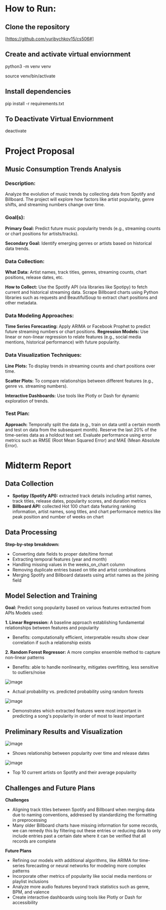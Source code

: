 # How to Run:
## Clone the repository ##

[https://github.com/yuribychkov15/cs506#]

## Create and activate virtual enviornment ##

python3 -m venv venv

source venv/bin/activate 

## Install dependencies ##

pip install -r requirements.txt

## To Deactivate Virtual Enviornment ##

deactivate

# Project Proposal

## Music Consumption Trends Analysis
### Description:
Analyze the evolution of music trends by collecting data from Spotify and Billboard. The project will explore how factors like artist popularity, genre shifts, and streaming numbers change over time.

### Goal(s):

**Primary Goal:** Predict future music popularity trends (e.g., streaming counts or chart positions for artists/tracks).

**Secondary Goal:** Identify emerging genres or artists based on historical data trends.

### Data Collection:

**What Data:** Artist names, track titles, genres, streaming counts, chart positions, release dates, etc.

**How to Collect:**
Use the Spotify API (via libraries like Spotipy) to fetch current and historical streaming data.
Scrape Billboard charts using Python libraries such as requests and BeautifulSoup to extract chart positions and other metadata.

### Data Modeling Approaches:

**Time Series Forecasting:** Apply ARIMA or Facebook Prophet to predict future streaming numbers or chart positions.
**Regression Models:** Use linear or non-linear regression to relate features (e.g., social media mentions, historical performance) with future popularity.

### Data Visualization Techniques:

**Line Plots:** To display trends in streaming counts and chart positions over time.

**Scatter Plots:** To compare relationships between different features (e.g., genre vs. streaming numbers).

**Interactive Dashboards:** Use tools like Plotly or Dash for dynamic exploration of trends.

### Test Plan:

**Approach:**
Temporally split the data (e.g., train on data until a certain month and test on data from the subsequent month).
Reserve the last 20% of the time-series data as a holdout test set.
Evaluate performance using error metrics such as RMSE (Root Mean Squared Error) and MAE (Mean Absolute Error).

# Midterm Report

## Data Collection

  - **Spotipy (Spotify API):** extracted track details including artist names, track titles, release dates, popularity scores, and duration metrics
  - **Billboard API:** collected Hot 100 chart data featuring ranking information, artist names, song titles, and chart performance metrics like peak position and number of weeks on chart 

## Data Processing
  **Step-by-step breakdown:**
  - Converting date fields to proper date/time format
  - Extracting temporal features (year and month)
  - Handling missing values in the weeks_on_chart column
  - Removing duplicate entries based on title and artist combinations
  - Merging Spotify and Billboard datasets using artist names as the joining field

## Model Selection and Training
  **Goal:** Predict song popularity based on various features extracted from APIs
  Models used:
  
  **1. Linear Regression:** A baseline approach establishing fundamental relationships between features and popularity
  
  - Benefits: computationally efficient, interpretable results show clear correlation if such a relationship exists
    
  **2. Random Forest Regressor:** A more complex ensemble method to capture non-linear patterns
  
  -  Benefits: able to handle nonlinearity, mitigates overfitting, less sensitive to outliers/noise

![image](https://github.com/user-attachments/assets/282ea1df-6671-48f5-9ded-79ffd5d27e6b)
- Actual probability vs. predicted probability using random forests
  
![image](https://github.com/user-attachments/assets/b4f9905f-1535-4ad4-a193-abcd9af888d2)
- Demonstrates which extracted features were most important in predicting a song's popularity in order of most to least important

  
## Preliminary Results and Visualization
![image](https://github.com/user-attachments/assets/d8c8fe7d-90c0-4bcb-aa46-a848fe025978)
- Shows relationship between popularity over time and release dates

![image](https://github.com/user-attachments/assets/14be84aa-9e54-4e30-aa6a-e566f4c8538b)
- Top 10 current artists on Spotify and their average popularity

## Challenges and Future Plans
**Challenges**
- Aligning track titles between Spotify and Billboard when merging data due to naming conventions, addressed by standardizing the formatting in preprocessing
- Many older Billboard charts have missing information for some records, we can remedy this by filtering out these entries or reducing data to only include entries past a certain date where it can be verified that all records are complete

**Future Plans**
- Refining our models with additional algorithms, like ARIMA for time-series forecasting or neural networks for modeling more complex patterns
- Incorporate other metrics of popularity like social media mentions or playlist inclusions
- Analyze more audio features beyond track statistics such as genre, BPM, and valence
- Create interactive dashboards using tools like Plotly or Dash for accessibility
